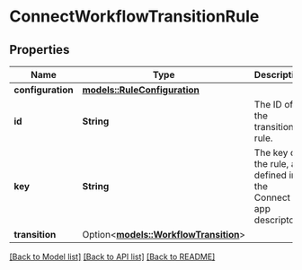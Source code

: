 # ConnectWorkflowTransitionRule

## Properties

Name | Type | Description | Notes
------------ | ------------- | ------------- | -------------
**configuration** | [**models::RuleConfiguration**](RuleConfiguration.md) |  | 
**id** | **String** | The ID of the transition rule. | 
**key** | **String** | The key of the rule, as defined in the Connect app descriptor. | 
**transition** | Option<[**models::WorkflowTransition**](WorkflowTransition.md)> |  | [optional]

[[Back to Model list]](../README.md#documentation-for-models) [[Back to API list]](../README.md#documentation-for-api-endpoints) [[Back to README]](../README.md)


